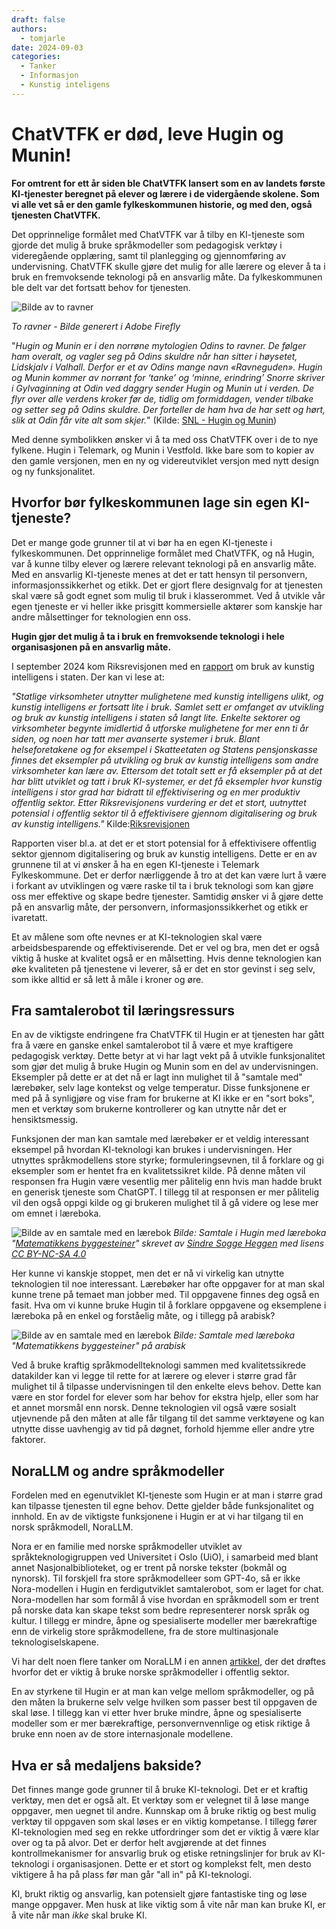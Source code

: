 ```yaml
---
draft: false
authors:
  - tomjarle
date: 2024-09-03
categories:
  - Tanker
  - Informasjon
  - Kunstig inteligens
---
```


# ChatVTFK er død, leve Hugin og Munin!

**For omtrent for ett år siden ble ChatVTFK lansert som en av landets første KI-tjenester beregnet på elever og lærere i de vidergående skolene. Som vi alle vet så er den gamle fylkeskommunen historie, og med den, også tjenesten ChatVTFK.**

Det opprinnelige formålet med ChatVTFK var å tilby en KI-tjeneste som gjorde det mulig å bruke språkmodeller som pedagogisk verktøy i videregående opplæring, samt til planlegging og gjennomføring av undervisning. ChatVTFK skulle gjøre det mulig for alle lærere og elever å ta i bruk en fremvoksende teknologi på en ansvarlig måte. Da fylkeskommunen ble delt var det fortsatt behov for tjenesten.

![Bilde av to ravner](./images/Artikler/HuginMunin/ravner.jpg)

*To ravner - Bilde generert i Adobe Firefly*

"*Hugin og Munin er i den norrøne mytologien Odins to ravner. De følger ham overalt, og vagler seg på Odins skuldre når han sitter i høysetet, Lidskjalv i Valhall. Derfor er et av Odins mange navn «Ravneguden». Hugin og Munin kommer av norrønt for ‘tanke’ og ‘minne, erindring’ Snorre skriver i Gylvaginning at Odin ved daggry sender Hugin og Munin ut i verden. De flyr over alle verdens kroker før de, tidlig om formiddagen, vender tilbake og setter seg på Odins skuldre. Der forteller de ham hva de har sett og hørt, slik at Odin får vite alt som skjer.*" (Kilde: [SNL - Hugin og Munin](https://snl.no/Hugin_og_Munin))

Med denne symbolikken ønsker vi å ta med oss ChatVTFK over i de to nye fylkene. Hugin i Telemark, og Munin i Vestfold. Ikke bare som to kopier av den gamle versjonen, men en ny og videreutviklet versjon med nytt design og ny funksjonalitet.

## Hvorfor bør fylkeskommunen lage sin egen KI-tjeneste?
Det er mange gode grunner til at vi bør ha en egen KI-tjeneste i fylkeskommunen. Det opprinnelige formålet med ChatVTFK, og nå Hugin, var å kunne tilby elever og lærere relevant teknologi på en ansvarlig måte. Med en ansvarlig KI-tjeneste menes at det er tatt hensyn til personvern, informasjonssikkerhet og etikk. Det er gjort flere designvalg for at tjenesten skal være så godt egnet som mulig til bruk i klasserommet. Ved å utvikle vår egen tjeneste er vi heller ikke prisgitt kommersielle aktører som kanskje har andre målsettinger for teknologien enn oss. 

**Hugin gjør det mulig å ta i bruk en fremvoksende teknologi i hele organisasjonen på en ansvarlig måte.**

I september 2024 kom Riksrevisjonen med en [rapport](https://www.riksrevisjonen.no/rapporter-mappe/no-2023-2024/bruk-av-kunstig-intelligens-i-staten/) om bruk av kunstig intelligens i staten. Der kan vi lese at:

*"Statlige virksomheter utnytter mulighetene med kunstig intelligens ulikt, og kunstig intelligens er fortsatt lite i bruk. Samlet sett er omfanget av utvikling og bruk av kunstig intelligens i staten så langt lite. Enkelte sektorer og virksomheter begynte imidlertid å utforske mulighetene for mer enn ti år siden, og noen har tatt mer avanserte systemer i bruk. Blant helseforetakene og for eksempel i Skatteetaten og Statens pensjonskasse finnes det eksempler på utvikling og bruk av kunstig intelligens som andre virksomheter kan lære av. Ettersom det totalt sett er få eksempler på at det har blitt utviklet og tatt i bruk KI-systemer, er det få eksempler hvor kunstig intelligens i stor grad har bidratt til effektivisering og en mer produktiv offentlig sektor. Etter Riksrevisjonens vurdering er det et stort, uutnyttet potensial i offentlig sektor til å effektivisere gjennom digitalisering og bruk av kunstig intelligens."* Kilde:[Riksrevisjonen](https://www.riksrevisjonen.no/rapporter-mappe/no-2023-2024/bruk-av-kunstig-intelligens-i-staten/)

Rapporten viser bl.a. at det er et stort potensial for å effektivisere offentlig sektor gjennom digitalisering og bruk av kunstig intelligens. Dette er en av grunnene til at vi ønsker å ha en egen KI-tjeneste i Telemark Fylkeskommune. Det er derfor nærliggende å tro at det kan være lurt å være i forkant av utviklingen og være raske til ta i bruk teknologi som kan gjøre oss mer effektive og skape bedre tjenester. Samtidig ønsker vi å gjøre dette på en ansvarlig måte, der personvern, informasjonssikkerhet og etikk er ivaretatt.

Et av målene som ofte nevnes er at KI-teknologien skal være arbeidsbesparende og effektiviserende. Det er vel og bra, men det er også viktig å huske at kvalitet også er en målsetting. Hvis denne teknologien kan øke kvaliteten på tjenestene vi leverer, så er det en stor gevinst i seg selv, som ikke alltid er så lett å måle i kroner og øre.

## Fra samtalerobot til læringsressurs
En av de viktigste endringene fra ChatVTFK til Hugin er at tjenesten har gått fra å være en ganske enkel samtalerobot til å være et mye kraftigere pedagogisk verktøy. Dette betyr at vi har lagt vekt på å utvikle funksjonalitet som gjør det mulig å bruke Hugin og Munin som en del av undervisningen. Eksempler på dette er at det nå er lagt inn mulighet til å "samtale med" lærebøker, selv lage kontekst og velge temperatur. Disse funksjonene er med på å synligjøre og vise fram for brukerne at KI ikke er en "sort boks", men et verktøy som brukerne kontrollerer og kan utnytte når det er hensiktsmessig.

Funksjonen der man kan samtale med lærebøker er et veldig interessant eksempel på hvordan KI-teknologi kan brukes i undervisningen. Her utnyttes språkmodellens store styrke; formuleringsevnen, til å forklare og gi eksempler som er hentet fra en kvalitetssikret kilde. På denne måten vil responsen fra Hugin være vesentlig mer pålitelig enn hvis man hadde brukt en generisk tjeneste som ChatGPT. I tillegg til at responsen er mer pålitelig vil den også oppgi kilde og gi brukeren mulighet til å gå videre og lese mer om emnet i læreboka.

![Bilde av en samtale med en lærebok](./images/Artikler/HuginMunin/Samtale_Matematikk.png)
*Bilde: Samtale i Hugin med læreboka "[Matematikkens byggesteiner](https://sindreheggen.wordpress.com/boker/)" skrevet av [Sindre Sogge Heggen](https://sindrsh.github.io/openmathbooks/) med lisens [CC BY-NC-SA 4.0](https://creativecommons.org/licenses/by-nc-sa/4.0/deed.no)*

Her kunne vi kanskje stoppet, men det er nå vi virkelig kan utnytte teknologien til noe interessant. Lærebøker har ofte oppgaver for at man skal kunne trene på temaet man jobber med. Til oppgavene finnes deg også en fasit.  Hva om vi kunne bruke Hugin til å forklare oppgavene og eksemplene i læreboka på en enkel og forståelig måte, og i tillegg på arabisk? 

![Bilde av en samtale med en lærebok](./images/Artikler/HuginMunin/Samtale_arabisk.png)
*Bilde: Samtale med læreboka "Matematikkens byggesteiner" på arabisk*

Ved å bruke kraftig språkmodellteknologi sammen med kvalitetssikrede datakilder kan vi legge til rette for at lærere og elever i større grad får mulighet til å tilpasse undervisningen til den enkelte elevs behov. Dette kan være en stor fordel for elever som har behov for ekstra hjelp, eller som har et annet morsmål enn norsk. Denne teknologien vil også være sosialt utjevnende på den måten at alle får tilgang til det samme verktøyene og kan utnytte disse uavhengig av tid på døgnet, forhold hjemme eller andre ytre faktorer.

## NoraLLM og andre språkmodeller
Fordelen med en egenutviklet KI-tjeneste som Hugin er at man i større grad kan tilpasse tjenesten til egne behov. Dette gjelder både funksjonalitet og innhold. En av de viktigste funksjonene i Hugin er at vi har tilgang til en norsk språkmodell, NoraLLM.

Nora er en familie med norske språkmodeller utviklet av språkteknologigruppen ved Universitet i Oslo (UiO), i samarbeid med blant annet Nasjonalbiblioteket, og er trent på norske tekster (bokmål og nynorsk). Til forskjell fra store språkmodelleer som GPT-4o, så er ikke Nora-modellen i Hugin en ferdigutviklet samtalerobot, som er laget for chat. Nora-modellen har som formål å vise hvordan en språkmodell som er trent på norske data kan skape tekst som bedre representerer norsk språk og kultur. I tillegg er mindre, åpne og spesialiserte modeller mer bærekraftige enn de virkelig store språkmodellene, fra de store multinasjonale teknologiselskapene.

Vi har delt noen flere tanker om NoraLLM i en annen [artikkel](norskllm.md), der det drøftes hvorfor det er viktig å bruke norske språkmodeller i offentlig sektor.

En av styrkene til Hugin er at man kan velge mellom språkmodeller, og på den måten la brukerne selv velge hvilken som passer best til oppgaven de skal løse. I tillegg kan vi etter hver bruke mindre, åpne og spesialiserte modeller som er mer bærekraftige, personvernvennlige og etisk riktige å bruke enn noen av de store internasjonale modellene.

## Hva er så medaljens bakside?
Det finnes mange gode grunner til å bruke KI-teknologi. Det er et kraftig verktøy, men det er også alt. Et verktøy som er velegnet til å løse mange oppgaver, men uegnet til andre. Kunnskap om å bruke riktig og best mulig verktøy til oppgaven som skal løses er en viktig kompetanse. I tillegg fører KI-teknologien med seg en rekke utfordringer som det er viktig å være klar over og ta på alvor. Det er derfor helt avgjørende at det finnes kontrollmekanismer for ansvarlig bruk og etiske retningslinjer for bruk av KI-teknologi i organisasjonen. Dette er et stort og komplekst felt, men desto viktigere å ha på plass før man går "all in" på KI-teknologi.

KI, brukt riktig og ansvarlig, kan potensielt gjøre fantastiske ting og løse mange oppgaver. Men husk at like viktig som å vite når man kan bruke KI, er å vite når man *ikke* skal bruke KI.